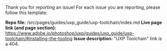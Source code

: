 <!--- STOP! Before you open an issue please search this repository's issues to see if it has already been reported. This helps reduce duplicate issues from being created. -->
<!--- SECURITY DISCLOSURE: If this is a security disclosure please follow the guidelines in CONTRIBUTING.md. This helps keep folks from accidentally releasing vulnerabilities before the maintainers get a chance to fix the issue. -->

Thank you for reporting an issue! For each issue you are reporting, please follow this template:

**Repo file:** /src/pages/guides/uxp_guide/uxp-toolchain/index.md
**Live page link (and page section):** https://www.adobe.io/photoshop/uxp/guides/uxp_guide/uxp-toolchain/#installing-the-tooling
**Issue description:** "UXP Toolchain" link is a 404.
